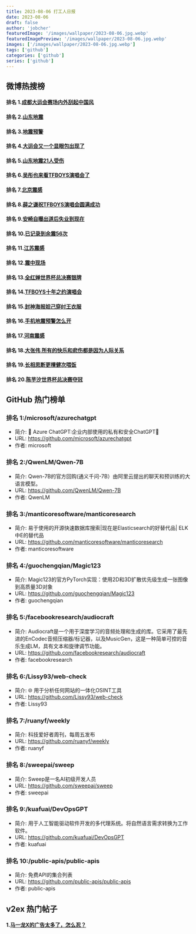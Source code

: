 ```yaml
---
title: 2023-08-06 打工人日报
date: 2023-08-06
draft: false
author: 'jobcher'
featuredImage: '/images/wallpaper/2023-08-06.jpg.webp'
featuredImagePreview: '/images/wallpaper/2023-08-06.jpg.webp'
images: ['/images/wallpaper/2023-08-06.jpg.webp']
tags: ['github']
categories: ['github']
series: ['github']
---
```


## 微博热搜榜

#### 排名 1.[成都大运会赛场内外刮起中国风](https://s.weibo.com/weibo?q=成都大运会赛场内外刮起中国风)
#### 排名 2.[山东地震](https://s.weibo.com/weibo?q=山东地震)
#### 排名 3.[地震预警](https://s.weibo.com/weibo?q=地震预警)
#### 排名 4.[大运会又一个显眼包出现了](https://s.weibo.com/weibo?q=大运会又一个显眼包出现了)
#### 排名 5.[山东地震21人受伤](https://s.weibo.com/weibo?q=山东地震21人受伤)
#### 排名 6.[吴彤也来看TFBOYS演唱会了](https://s.weibo.com/weibo?q=吴彤也来看TFBOYS演唱会了)
#### 排名 7.[北京震感](https://s.weibo.com/weibo?q=北京震感)
#### 排名 8.[薛之谦祝TFBOYS演唱会圆满成功](https://s.weibo.com/weibo?q=薛之谦祝TFBOYS演唱会圆满成功)
#### 排名 9.[安崎自曝出道后失业到现在](https://s.weibo.com/weibo?q=安崎自曝出道后失业到现在)
#### 排名 10.[已记录到余震56次](https://s.weibo.com/weibo?q=已记录到余震56次)
#### 排名 11.[江苏震感](https://s.weibo.com/weibo?q=江苏震感)
#### 排名 12.[震中现场](https://s.weibo.com/weibo?q=震中现场)
#### 排名 13.[全红婵世界杯总决赛银牌](https://s.weibo.com/weibo?q=全红婵世界杯总决赛银牌)
#### 排名 14.[TFBOYS十年之约演唱会](https://s.weibo.com/weibo?q=TFBOYS十年之约演唱会)
#### 排名 15.[封神海报妲己穿纣王衣服](https://s.weibo.com/weibo?q=封神海报妲己穿纣王衣服)
#### 排名 16.[手机地震预警怎么开](https://s.weibo.com/weibo?q=手机地震预警怎么开)
#### 排名 17.[河南震感](https://s.weibo.com/weibo?q=河南震感)
#### 排名 18.[大张伟 所有的快乐和悲伤都是因为人际关系](https://s.weibo.com/weibo?q=大张伟所有的快乐和悲伤都是因为人际关系)
#### 排名 19.[长相思断更檀健次喂饭](https://s.weibo.com/weibo?q=长相思断更檀健次喂饭)
#### 排名 20.[陈芋汐世界杯总决赛夺冠](https://s.weibo.com/weibo?q=陈芋汐世界杯总决赛夺冠)
## GitHub 热门榜单

### 排名 1:/microsoft/azurechatgpt
- 简介: 🤖 Azure ChatGPT:企业内部使用的私有和安全ChatGPT💼
- URL: https://github.com/microsoft/azurechatgpt
- 作者: microsoft 

### 排名 2:/QwenLM/Qwen-7B
- 简介: Qwen-7B的官方回购(通义千问-7B）由阿里云提出的聊天和预训练的大语言模型。
- URL: https://github.com/QwenLM/Qwen-7B
- 作者: QwenLM 

### 排名 3:/manticoresoftware/manticoresearch
- 简介: 易于使用的开源快速数据库搜索|现在是Elasticsearch的好替代品| ELK中E的替代品
- URL: https://github.com/manticoresoftware/manticoresearch
- 作者: manticoresoftware 

### 排名 4:/guochengqian/Magic123
- 简介: Magic123的官方PyTorch实现：使用2D和3D扩散优先级生成一张图像到高质量3D对象
- URL: https://github.com/guochengqian/Magic123
- 作者: guochengqian 

### 排名 5:/facebookresearch/audiocraft
- 简介: Audiocraft是一个用于深度学习的音频处理和生成的库。它采用了最先进的EnCodec音频压缩器/标记器，以及MusicGen，这是一种简单可控的音乐生成LM，具有文本和旋律调节功能。
- URL: https://github.com/facebookresearch/audiocraft
- 作者: facebookresearch 

### 排名 6:/Lissy93/web-check
- 简介: 🌐 用于分析任何网站的一体化OSINT工具
- URL: https://github.com/Lissy93/web-check
- 作者: Lissy93 

### 排名 7:/ruanyf/weekly
- 简介: 科技爱好者周刊，每周五发布
- URL: https://github.com/ruanyf/weekly
- 作者: ruanyf 

### 排名 8:/sweepai/sweep
- 简介: Sweep是一名AI初级开发人员
- URL: https://github.com/sweepai/sweep
- 作者: sweepai 

### 排名 9:/kuafuai/DevOpsGPT
- 简介: 用于人工智能驱动软件开发的多代理系统。将自然语言需求转换为工作软件。
- URL: https://github.com/kuafuai/DevOpsGPT
- 作者: kuafuai 

### 排名 10:/public-apis/public-apis
- 简介: 免费API的集合列表
- URL: https://github.com/public-apis/public-apis
- 作者: public-apis 

## v2ex 热门帖子

#### 1.[马一龙X的广告太多了，怎么忍？](https://www.v2ex.com/t/962736#reply0)
